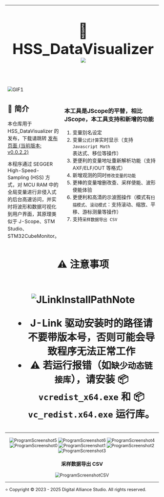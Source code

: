 <table style = "width: 100%;">
<tr>
<td colspan="2" style = "text-align: center; font-size: 3em; font-weight: bold;">

:beers: HSS_DataVisualizer <a title="Hits" target="_blank" href="https://github.com/DigitalAllianceStudio/HSS_DataVisualizer"><img src="https://hits.b3log.org/DigitalAllianceStudio/HSS_DataVisualizer.svg"></a>

</td>
</tr>
<tr>
<td style = "width: 30%;">

![GIF1](doc/GIF1.gif)

## :book: 简介

本仓库用于 HSS_DataVisualizer 的发布，下载请跳转 [发布页面 (当前版本: v0.0.2.2)](https://github.com/DigitalAllianceStudio/HSS_DataVisualizer/releases)

本程序通过 SEGGER High-Speed-Sampling (HSS) 方式，对 MCU RAM 中的全局变量进行非侵入式的后台高速访问，并实时将波形和数据可视化到用户界面，其原理类似于 J-Scope、STM Studio、STM32CubeMonitor。

</td>
<td style = "width: 70%;">

### 本工具是JScope的平替，相比JScope，本工具支持和新增的功能

1. 变量别名设定
2. 变量`公式计算`实时显示（支持 `Javascript Math` 表达式、移位等操作）
3. 更便利的变量地址重新解析功能（支持 AXF/ELF/OUT 等格式）
4. 新增观测的同时`修改变量的功能`
5. 更棒的变量增删改查、采样使能、波形使能体验
6. 更便利和高清的示波图操作（模式有`扫描模式`、`滚动模式`：支持滚动、缩放、平移、游标测量等操作）
7. 支持`采样数据导出 CSV`

</td>
</tr>
<tr>
<td colspan="2" style = "text-align: center; font-size: 2em; font-weight: bold;">

:warning: 注意事项

</td>
</tr>
<tr>
<td colspan="2" style = "text-align: center; font-size: 2em; font-weight: bold;">

![JLinkInstallPathNote](doc/JLinkInstallPathNote.png)

- J-Link 驱动安装时的路径请不要带版本号，否则可能会导致程序无法正常工作
- :warning: 若运行报错（如`缺少动态链接库`），请安装 :package: `vcredist_x64.exe` 和 :package: `vc_redist.x64.exe` 运行库。

</td>
</tr>
</table>

<div align="center">

![ProgramScreenshot5](doc/ProgramScreenshot5.png)
![ProgramScreenshot6](doc/ProgramScreenshot6.png)
![ProgramScreenshot4](doc/ProgramScreenshot4.png)
![ProgramScreenshot0](doc/ProgramScreenshot0.png)
![ProgramScreenshot1](doc/ProgramScreenshot1.png)
![ProgramScreenshot2](doc/ProgramScreenshot2.png)
![ProgramScreenshot3](doc/ProgramScreenshot3.png)

### 采样数据导出 CSV

![ProgramScreenshotCSV](doc/ProgramScreenshotCSV.png)

</div>

----------

:star: Copyright © 2023 - 2025 Digital Alliance Studio. All rights reserved.
